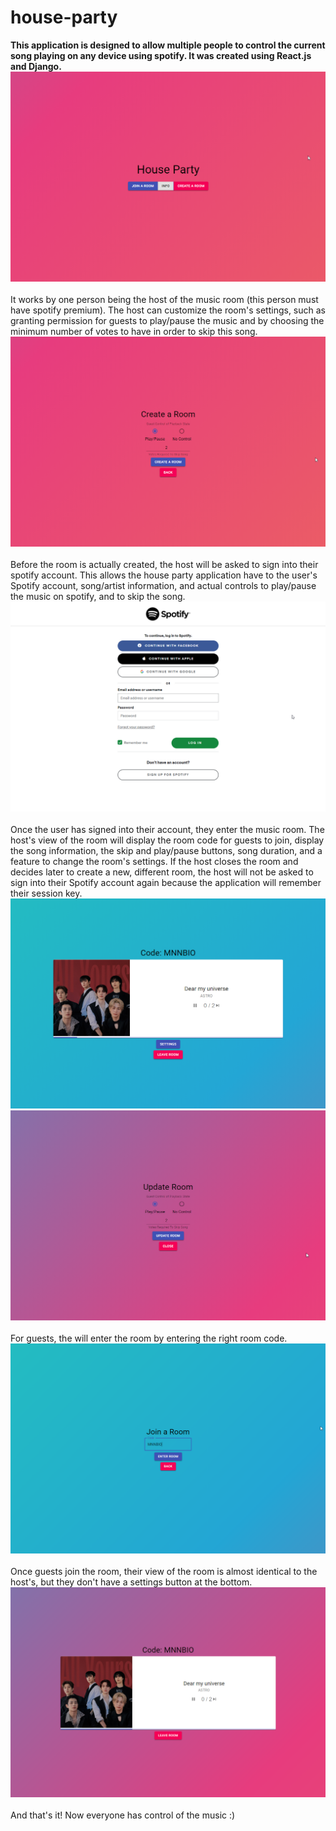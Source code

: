 # house-party
**This application is designed to allow multiple people to control the current song playing on any device using spotify. It was created using React.js and Django.**
<br>
![alt text](https://github.com/lfdeleon98/house-party/blob/main/img/hero.png)
<br>
<br>
It works by one person being the host of the music room (this person must have spotify premium). The host can customize the room's settings, such as granting permission for guests to play/pause the music and by choosing the minimum number of votes to have in order to skip this song.
<br>
![alt text](https://github.com/lfdeleon98/house-party/blob/main/img/create_room.png)
<br>
<br>
Before the room is actually created, the host will be asked to sign into their spotify account. This allows the house party application have to the user's Spotify account, song/artist information, and actual controls to play/pause the music on spotify, and to skip the song.
<br>
![alt text](https://github.com/lfdeleon98/house-party/blob/main/img/chrome_mk7uRVTQ6X.png)
<br>
<br>
Once the user has signed into their account, they enter the music room. The host's view of the room will display the room code for guests to join, display the song information, the skip and play/pause buttons, song duration, and a feature to change the room's settings. If the host closes the room and decides later to create a new, different room, the host will not be asked to sign into their Spotify account again because the application will remember their session key.
<br>
![alt text](https://github.com/lfdeleon98/house-party/blob/main/img/joined_room.png)
<br>
![alt text](https://github.com/lfdeleon98/house-party/blob/main/img/update.png)
<br>
<br>
For guests, the will enter the room by entering the right room code.
<br>
![alt text](https://github.com/lfdeleon98/house-party/blob/main/img/enter_room_code.png)
<br>
<br>
Once guests join the room, their view of the room is almost identical to the host's, but they don't have a settings button at the bottom.
<br>
![alt text](https://github.com/lfdeleon98/house-party/blob/main/img/host_page.png)
<br>
<br>
And that's it! Now everyone has control of the music :)

